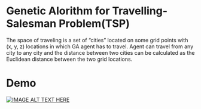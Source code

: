 # Genetic Alorithm for Travelling-Salesman Problem(TSP)

The space of traveling is a set of “cities” located on some grid points with (x, y, z) locations in which GA agent has to travel. Agent can travel from any city to any city and the distance between two cities can be calculated as the Euclidean distance between the two grid locations.


# Demo
[![IMAGE ALT TEXT HERE](https://img.youtube.com/vi/3D78wOpbkWg/0.jpg)](https://youtu.be/3D78wOpbkWg)

